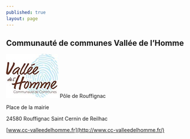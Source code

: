 ```yaml
---
published: true
layout: page
---
```


## Communauté de communes Vallée de l’Homme

![9_PORTRAIT_logo2.jpg](/data/images/9/portrait/9_PORTRAIT_logo2.jpg)
Pôle de Rouffignac

Place de la mairie

24580 Rouffignac Saint Cernin de Reilhac

[www.cc-valleedelhomme.fr](http://www.cc-valleedelhomme.fr/)
